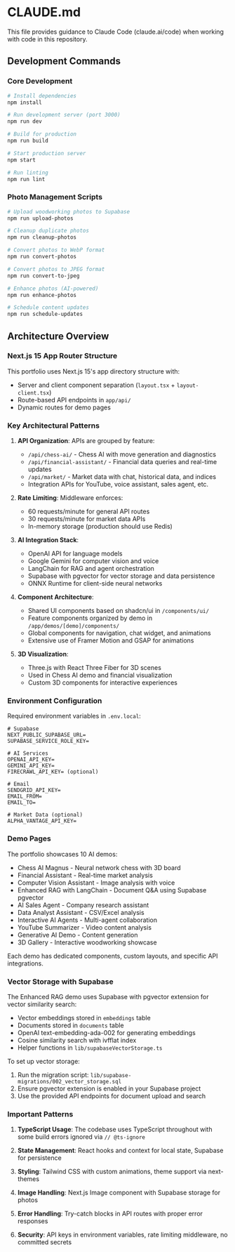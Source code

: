 # CLAUDE.md

This file provides guidance to Claude Code (claude.ai/code) when working with code in this repository.

## Development Commands

### Core Development
```bash
# Install dependencies
npm install

# Run development server (port 3000)
npm run dev

# Build for production
npm run build

# Start production server
npm start

# Run linting
npm run lint
```

### Photo Management Scripts
```bash
# Upload woodworking photos to Supabase
npm run upload-photos

# Cleanup duplicate photos
npm run cleanup-photos

# Convert photos to WebP format
npm run convert-photos

# Convert photos to JPEG format
npm run convert-to-jpeg

# Enhance photos (AI-powered)
npm run enhance-photos

# Schedule content updates
npm run schedule-updates
```

## Architecture Overview

### Next.js 15 App Router Structure
This portfolio uses Next.js 15's app directory structure with:
- Server and client component separation (`layout.tsx` + `layout-client.tsx`)
- Route-based API endpoints in `app/api/`
- Dynamic routes for demo pages

### Key Architectural Patterns

1. **API Organization**: APIs are grouped by feature:
   - `/api/chess-ai/` - Chess AI with move generation and diagnostics
   - `/api/financial-assistant/` - Financial data queries and real-time updates
   - `/api/market/` - Market data with chat, historical data, and indices
   - Integration APIs for YouTube, voice assistant, sales agent, etc.

2. **Rate Limiting**: Middleware enforces:
   - 60 requests/minute for general API routes
   - 30 requests/minute for market data APIs
   - In-memory storage (production should use Redis)

3. **AI Integration Stack**:
   - OpenAI API for language models
   - Google Gemini for computer vision and voice
   - LangChain for RAG and agent orchestration
   - Supabase with pgvector for vector storage and data persistence
   - ONNX Runtime for client-side neural networks

4. **Component Architecture**:
   - Shared UI components based on shadcn/ui in `/components/ui/`
   - Feature components organized by demo in `/app/demos/[demo]/components/`
   - Global components for navigation, chat widget, and animations
   - Extensive use of Framer Motion and GSAP for animations

5. **3D Visualization**:
   - Three.js with React Three Fiber for 3D scenes
   - Used in Chess AI demo and financial visualization
   - Custom 3D components for interactive experiences

### Environment Configuration

Required environment variables in `.env.local`:
```
# Supabase
NEXT_PUBLIC_SUPABASE_URL=
SUPABASE_SERVICE_ROLE_KEY=

# AI Services
OPENAI_API_KEY=
GEMINI_API_KEY=
FIRECRAWL_API_KEY= (optional)

# Email
SENDGRID_API_KEY=
EMAIL_FROM=
EMAIL_TO=

# Market Data (optional)
ALPHA_VANTAGE_API_KEY=
```

### Demo Pages

The portfolio showcases 10 AI demos:
- Chess AI Magnus - Neural network chess with 3D board
- Financial Assistant - Real-time market analysis
- Computer Vision Assistant - Image analysis with voice
- Enhanced RAG with LangChain - Document Q&A using Supabase pgvector
- AI Sales Agent - Company research assistant
- Data Analyst Assistant - CSV/Excel analysis
- Interactive AI Agents - Multi-agent collaboration
- YouTube Summarizer - Video content analysis
- Generative AI Demo - Content generation
- 3D Gallery - Interactive woodworking showcase

Each demo has dedicated components, custom layouts, and specific API integrations.

### Vector Storage with Supabase

The Enhanced RAG demo uses Supabase with pgvector extension for vector similarity search:
- Vector embeddings stored in `embeddings` table
- Documents stored in `documents` table
- OpenAI text-embedding-ada-002 for generating embeddings
- Cosine similarity search with ivfflat index
- Helper functions in `lib/supabaseVectorStorage.ts`

To set up vector storage:
1. Run the migration script: `lib/supabase-migrations/002_vector_storage.sql`
2. Ensure pgvector extension is enabled in your Supabase project
3. Use the provided API endpoints for document upload and search

### Important Patterns

1. **TypeScript Usage**: The codebase uses TypeScript throughout with some build errors ignored via `// @ts-ignore`

2. **State Management**: React hooks and context for local state, Supabase for persistence

3. **Styling**: Tailwind CSS with custom animations, theme support via next-themes

4. **Image Handling**: Next.js Image component with Supabase storage for photos

5. **Error Handling**: Try-catch blocks in API routes with proper error responses

6. **Security**: API keys in environment variables, rate limiting middleware, no committed secrets